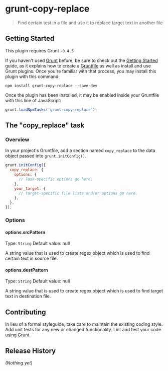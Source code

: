 # grunt-copy-replace

> Find certain test in a file and use it to replace target text in another file

## Getting Started
This plugin requires Grunt `~0.4.5`

If you haven't used [Grunt](http://gruntjs.com/) before, be sure to check out the [Getting Started](http://gruntjs.com/getting-started) guide, as it explains how to create a [Gruntfile](http://gruntjs.com/sample-gruntfile) as well as install and use Grunt plugins. Once you're familiar with that process, you may install this plugin with this command:

```shell
npm install grunt-copy-replace --save-dev
```

Once the plugin has been installed, it may be enabled inside your Gruntfile with this line of JavaScript:

```js
grunt.loadNpmTasks('grunt-copy-replace');
```

## The "copy_replace" task

### Overview
In your project's Gruntfile, add a section named `copy_replace` to the data object passed into `grunt.initConfig()`.

```js
grunt.initConfig({
  copy_replace: {
    options: {
      // Task-specific options go here.
    },
    your_target: {
      // Target-specific file lists and/or options go here.
    },
  },
});
```

### Options

#### options.srcPattern
Type: `String`
Default value: null

A string value that is used to create regex object which is used to find certain text in source file.

#### options.destPattern
Type: `String`
Default value: null

A string value that is used to create regex object which is used to find target text in destination file.

## Contributing
In lieu of a formal styleguide, take care to maintain the existing coding style. Add unit tests for any new or changed functionality. Lint and test your code using [Grunt](http://gruntjs.com/).

## Release History
_(Nothing yet)_

